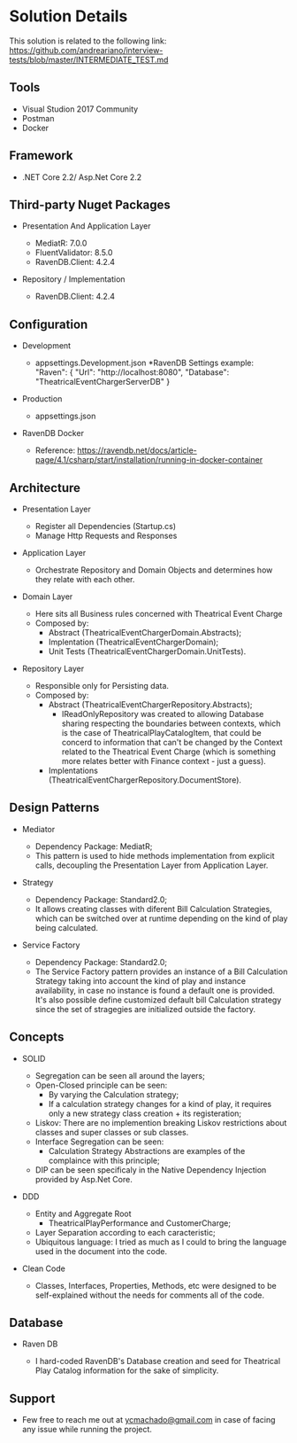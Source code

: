 # Solution Details

This solution is related to the following link:
https://github.com/andreariano/interview-tests/blob/master/INTERMEDIATE_TEST.md

## Tools

* Visual Studion 2017 Community
* Postman
* Docker

## Framework

* .NET Core 2.2/ Asp.Net Core 2.2

## Third-party Nuget Packages

* Presentation And Application Layer 
  * MediatR: 7.0.0
  * FluentValidator: 8.5.0
  * RavenDB.Client: 4.2.4

* Repository / Implementation
  * RavenDB.Client: 4.2.4

## Configuration

* Development
  * appsettings.Development.json
    *RavenDB Settings example:   
		"Raven": {
				"Url": "http://localhost:8080",
				"Database": "TheatricalEventChargerServerDB"
			 }
* Production
  * appsettings.json

* RavenDB Docker
  * Reference: https://ravendb.net/docs/article-page/4.1/csharp/start/installation/running-in-docker-container

## Architecture

* Presentation Layer
  * Register all Dependencies (Startup.cs)
  * Manage Http Requests and Responses

* Application Layer
  * Orchestrate Repository and Domain Objects and determines how they relate with each other.

* Domain Layer
  * Here sits all Business rules concerned with Theatrical Event Charge
  * Composed by: 
    * Abstract (TheatricalEventChargerDomain.Abstracts);
    * Implentation (TheatricalEventChargerDomain);
	* Unit Tests (TheatricalEventChargerDomain.UnitTests).

* Repository Layer
  * Responsible only for Persisting data.
  * Composed by:
    * Abstract (TheatricalEventChargerRepository.Abstracts);
	  * IReadOnlyRepository was created to allowing Database sharing respecting the boundaries between contexts, which is 
	    the case of TheatricalPlayCatalogItem, that could be concerd to information that can't be changed by the Context 
		related to the Theatrical Event Charge (which is something more relates better with Finance context - just a guess).
    * Implentations (TheatricalEventChargerRepository.DocumentStore).

## Design Patterns

* Mediator
  * Dependency Package: MediatR;
  * This pattern is used to hide methods implementation from explicit calls, decoupling the Presentation Layer from Application Layer.

* Strategy
  * Dependency Package: Standard2.0;
  * It allows creating classes with diferent Bill Calculation Strategies, which can be switched over at runtime depending on the kind of play being calculated.

* Service Factory
  * Dependency Package: Standard2.0;
  * The Service Factory pattern provides an instance of a Bill Calculation Strategy taking into account the kind of play and instance availability, in case no instance is found a default one is provided. It's also possible define customized default bill Calculation strategy since the set of stragegies are initialized outside the factory.
  
## Concepts

* SOLID
  * Segregation can be seen all around the layers;
  * Open-Closed principle can be seen:
    * By varying the Calculation strategy;
	* If a calculation strategy changes for a kind of play, it requires only a new strategy class creation + its registeration;
  * Liskov: There are no implemention breaking Liskov restrictions about classes and super classes or sub classes.
  * Interface Segregation can be seen:
    * Calculation Strategy Abstractions are examples of the complaince with this principle;
  * DIP can be seen specificaly in the Native Dependency Injection provided by Asp.Net Core.

* DDD
  * Entity and Aggregate Root
    * TheatricalPlayPerformance and CustomerCharge;
  * Layer Separation according to each caracteristic;
  * Ubiquitous language: I tried as much as I could to bring the language used in the document into the code.

* Clean Code
  * Classes, Interfaces, Properties, Methods, etc were designed to be self-explained without the needs for comments all of the code.

## Database

* Raven DB

  * I hard-coded RavenDB's Database creation and seed for Theatrical Play Catalog information for the sake of simplicity. 

## Support

* Few free to reach me out at ycmachado@gmail.com in case of facing any issue while running the project.
